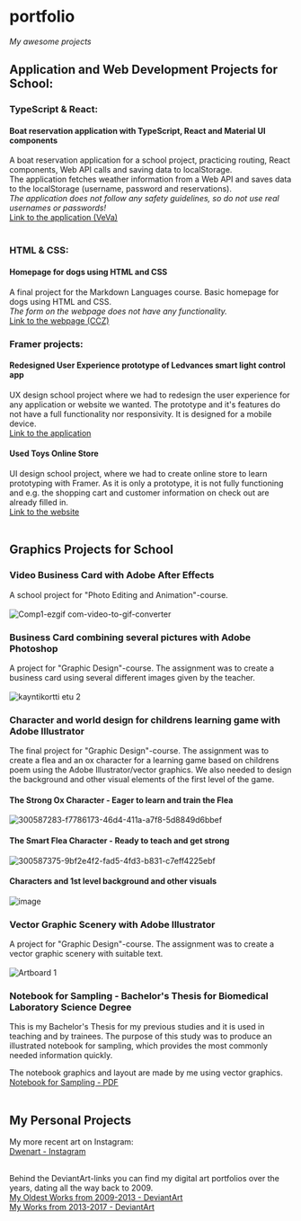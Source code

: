 # portfolio
*My awesome projects*

## Application and Web Development Projects for School:

### TypeScript & React:

#### Boat reservation application with TypeScript, React and Material UI components
A boat reservation application for a school project, practicing routing, React components, Web API calls and saving data to localStorage. <br>
The application fetches weather information from a Web API and saves data to the localStorage (username, password and reservations).<br>
<i>The application does not follow any safety guidelines, so do not use real usernames or passwords!</i> <br>
[Link to the application (VeVa)](https://ejeho006-xamk.github.io/veneenvarausjarjestelma/)
<br><br>

### HTML & CSS:
#### Homepage for dogs using HTML and CSS
A final project for the Markdown Languages course. Basic homepage for dogs using HTML and CSS.<br>
<i>The form on the webpage does not have any functionality.</i><br>
[Link to the webpage (CCZ)](https://htmlpreview.github.io/?https://github.com/Dwenyrr/html-css-web-page/blob/main/Nettisivut/html/etusivu.html)

### Framer projects:
#### Redesigned User Experience prototype of Ledvances smart light control app
UX design school project where we had to redesign the user experience for any application or website we wanted.
The prototype and it's features do not have a full functionality nor responsivity. It is designed for a mobile device.  
[Link to the application](https://able-project-072333.framer.app/loading_page)

#### Used Toys Online Store
UI design school project, where we had to create online store to learn prototyping with Framer. 
As it is only a prototype, it is not fully functioning and e.g. the shopping cart and customer information on check out are already filled in. <br>
[Link to the website](https://lelujenelamaajh.framer.website/)
<br><br>
## Graphics Projects for School

### Video Business Card with Adobe After Effects
A school project for "Photo Editing and Animation"-course. <br><br>
![Comp1-ezgif com-video-to-gif-converter](https://github.com/Dwenyrr/portfolio/assets/114153293/5d439d74-8372-483f-a230-288866e3e278)
<br>

### Business Card combining several pictures with Adobe Photoshop
A project for "Graphic Design"-course. 
The assignment was to create a business card using several different images given by the teacher.<br><br>
![kayntikortti etu 2](https://github.com/Dwenyrr/portfolio/assets/114153293/817ac281-05cb-4c9b-88ce-26723f5bc9ed)


### Character and world design for childrens learning game with Adobe Illustrator
The final project for "Graphic Design"-course.
The assignment was to create a flea and an ox character for a learning game based on childrens poem using the Adobe Illustrator/vector graphics. 
We also needed to design the background and other visual elements of the first level of the game.
#### The Strong Ox Character - Eager to learn and train the Flea
![300587283-f7786173-46d4-411a-a7f8-5d8849d6bbef](https://github.com/Dwenyrr/portfolio/assets/114153293/eef6a6c3-73cd-4266-8ca0-f248c63bd150)

#### The Smart Flea Character - Ready to teach and get strong
![300587375-9bf2e4f2-fad5-4fd3-b831-c7eff4225ebf](https://github.com/Dwenyrr/portfolio/assets/114153293/ced076b0-5535-443f-b9ce-60cd0b03c7a9)

#### Characters and 1st level background and other visuals
![image](https://github.com/Dwenyrr/portfolio/assets/114153293/12c2aa82-ad34-4c7e-a2a6-d138283d7cc7)

### Vector Graphic Scenery with Adobe Illustrator
A project for "Graphic Design"-course.
The assignment was to create a vector graphic scenery with suitable text. <br><br>
![Artboard 1](https://github.com/Dwenyrr/portfolio/assets/114153293/b37c3d7b-4d7c-41c4-ab1f-ae8a978cd10d)

### Notebook for Sampling - Bachelor's Thesis for Biomedical Laboratory Science Degree
This is my Bachelor's Thesis for my previous studies and it is used in teaching and by trainees. The purpose of this study was to produce
an illustrated notebook for sampling, which provides the most commonly needed information quickly.

The notebook graphics and layout are made by me using vector graphics. <br>
[Notebook for Sampling - PDF](https://www.theseus.fi/bitstream/handle/10024/261291/N%c3%a4ytteenoton%20muistivihko%20-%20Luettava%20versio%202_PDFA.pdf?sequence=4&isAllowed=y)
<br><br>
## My Personal Projects 
My more recent art on Instagram:<br>
[Dwenart - Instagram](https://www.instagram.com/dwenart/)<br><br>

Behind the DeviantArt-links you can find my digital art portfolios over the years, dating all the way back to 2009.  
[My Oldest Works from 2009-2013 - DeviantArt](https://www.deviantart.com/kampasimpukka) <br>
[My Works from 2013-2017 - DeviantArt](https://www.deviantart.com/hynnej)


